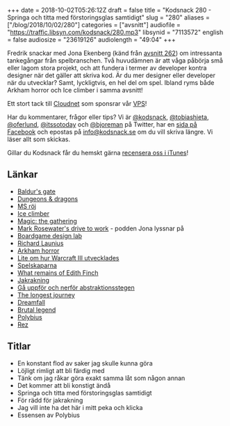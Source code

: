 +++
date = 2018-10-02T05:26:12Z
draft = false
title = "Kodsnack 280 - Springa och titta med förstoringsglas samtidigt"
slug = "280"
aliases = ["/blog/2018/10/02/280"]
categories = ["avsnitt"]
audiofile = "https://traffic.libsyn.com/kodsnack/280.mp3"
libsynid = "7113572"
english = false
audiosize = "23619126"
audiolength = "49:04"
+++

Fredrik snackar med Jona Ekenberg (känd från [avsnitt 262](https://kodsnack.se/262/)) om intressanta tankegångar från spelbranschen. Två huvudämnen är att våga påbörja små eller lagom stora projekt, och att fundera i termer av developer kontra designer när det gäller att skriva kod. Är du mer designer eller developer när du utvecklar? Samt, lyckligtvis, en hel del om spel. Ibland ryms både Arkham horror och Ice climber i samma avsnitt!

Ett stort tack till [Cloudnet](http://www.cloudnet.se) som sponsrar vår [VPS](http://en.wikipedia.org/wiki/Virtual_private_server)!

Har du kommentarer, frågor eller tips? Vi är [@kodsnack](https://www.twitter.com/kodsnack), [@tobiashieta](https://www.twitter.com/tobiashieta), [@oferlund](https://www.twitter.com/oferlund), [@itssotoday](https://twitter.com/itssotoday) och [@bjoreman](https://www.twitter.com/bjoreman) på Twitter, har en [sida på Facebook](https://www.facebook.com/kodsnack) och epostas på [info@kodsnack.se](mailto:info@kodsnack.se) om du vill skriva längre. Vi läser allt som skickas.

Gillar du Kodsnack får du hemskt gärna [recensera oss i iTunes](http://itunes.apple.com/se/podcast/kodsnack/id561631498?l=en)!

## Länkar ##
* [Baldur's gate](https://en.wikipedia.org/wiki/Baldur%27s_Gate)
* [Dungeons & dragons](https://en.wikipedia.org/wiki/Dungeons_%26_Dragons)
* [MS röj](https://en.wikipedia.org/wiki/Minesweeper_%28video_game%29)
* [Ice climber](https://en.wikipedia.org/wiki/Ice_Climber)
* [Magic: the gathering](https://en.wikipedia.org/wiki/Magic:_The_Gathering)
* [Mark Rosewater's drive to work](https://magic.wizards.com/en/articles/media/podcasts) - podden Jona lyssnar på
* [Boardgame design lab](http://www.boardgamedesignlab.com/)
* [Richard Launius](https://boardgamegeek.com/boardgamedesigner/4819/richard-launius)
* [Arkham horror](https://en.wikipedia.org/wiki/Arkham_Horror)
* [Lite om hur Warcraft III utvecklades](https://en.wikipedia.org/wiki/Warcraft_III:_Reign_of_Chaos#Development)
* [Spelskaparna](http://spelskaparna.com/)
* [What remains of Edith Finch](https://en.wikipedia.org/wiki/What_Remains_of_Edith_Finch)
* [Jakrakning](https://seths.blog/2005/03/dont_shave_that/)
* [Gå uppför och nerför abstraktionsstegen](http://worrydream.com/LadderOfAbstraction/)
* [The longest journey](https://en.wikipedia.org/wiki/The_Longest_Journey)
* [Dreamfall](https://en.wikipedia.org/wiki/Dreamfall:_The_Longest_Journey)
* [Brutal legend](https://en.wikipedia.org/wiki/Br%C3%BCtal_Legend)
* [Polybius](https://en.wikipedia.org/wiki/Polybius_%282017_video_game%29)
* [Rez](https://en.wikipedia.org/wiki/Rez_%28video_game%29)

## Titlar ##
* En konstant flod av saker jag skulle kunna göra
* Löjligt rimligt att bli färdig med
* Tänk om jag råkar göra exakt samma låt som någon annan
* Det kommer att bli konstigt ändå
* Springa och titta med förstoringsglas samtidigt
* För rädd för jakrakning
* Jag vill inte ha det här i mitt peka och klicka
* Essensen av Polybius